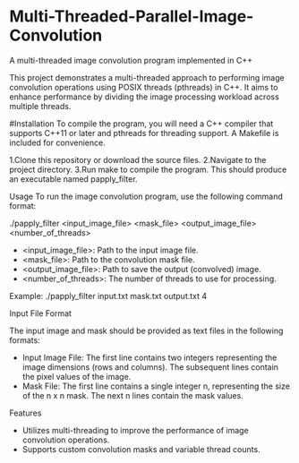 # Multi-Threaded-Parallel-Image-Convolution
A multi-threaded image convolution program implemented in C++

This project demonstrates a multi-threaded approach to performing image convolution operations using POSIX threads (pthreads) in C++. It aims to enhance performance by dividing the image processing workload across multiple threads.

#Installation
To compile the program, you will need a C++ compiler that supports C++11 or later and pthreads for threading support. A Makefile is included for convenience.

1.Clone this repository or download the source files.
2.Navigate to the project directory.
3.Run make to compile the program. This should produce an executable named papply_filter.

Usage
To run the image convolution program, use the following command format:

./papply_filter <input_image_file> <mask_file> <output_image_file> <number_of_threads>

- <input_image_file>: Path to the input image file.
- <mask_file>: Path to the convolution mask file.
- <output_image_file>: Path to save the output (convolved) image.
- <number_of_threads>: The number of threads to use for processing.

Example: ./papply_filter input.txt mask.txt output.txt 4

Input File Format

The input image and mask should be provided as text files in the following formats:

- Input Image File: The first line contains two integers representing the image dimensions (rows and columns). The subsequent lines contain the pixel values of the image.
- Mask File: The first line contains a single integer n, representing the size of the n x n mask. The next n lines contain the mask values.

Features

- Utilizes multi-threading to improve the performance of image convolution operations.
- Supports custom convolution masks and variable thread counts.

